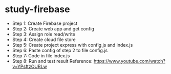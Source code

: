 # study-firebase
+ Step 1: Create Firebase project
+ Step 2: Create web app and get config
+ Step 3: Assign role read/write
+ Step 4: Create cloud file store
+ Step 5: Create project express with config.js and index.js
+ Step 6: Paste config of step 2 to file config.js
+ Step 7: Code in file index.js
+ Step 8: Run and test result
Reference: https://www.youtube.com/watch?v=YPsftzOURLw